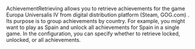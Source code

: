 AchievementRetrieving allows you to retrieve achievements for the game Europa Universalis IV from digital distribution platform (Steam, GOG.com) . Its purpose is to group achievements by country. For example, you might want to play as Spain and unlock all achievements for Spain in a single game. In the configuration, you can specify whether to retrieve locked, unlocked, or all achievements.
